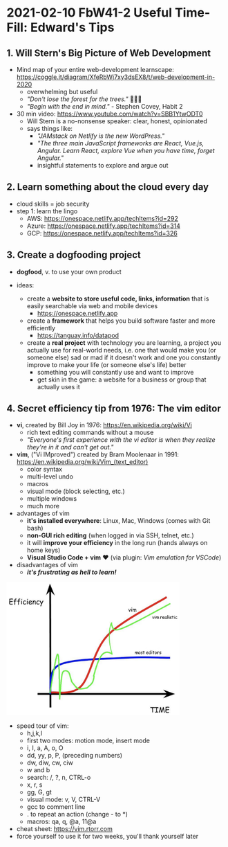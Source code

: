 # 2021-02-10 FbW41-2 Useful Time-Fill: Edward's Tips

## 1. Will Stern's Big Picture of Web Development

- Mind map of your entire web-development learnscape: https://coggle.it/diagram/XfeRbWj7xy3dsEX8/t/web-development-in-2020
    - overwhelming but useful
    - *"Don't lose the forest for the trees."* :evergreen_tree::evergreen_tree::evergreen_tree:
    - *"Begin with the end in mind."* - Stephen Covey, Habit 2
- 30 min video: https://www.youtube.com/watch?v=SBB1YtwODT0
    - Will Stern is a no-nonsense speaker: clear, honest, opinionated 
    - says things like: 
		- *"JAMstack on Netlify is the new WordPress."*
		- *"The three main JavaScript frameworks are React, Vue.js, Angular. Learn React, explore Vue when you have time, forget Angular."*
		- insightful statements to explore and argue out

## 2. Learn something about the cloud every day

- cloud skills = job security
- step 1: learn the lingo
    - AWS: https://onespace.netlify.app/techItems?id=292
    - Azure: https://onespace.netlify.app/techItems?id=314
    - GCP: https://onespace.netlify.app/techItems?id=326

## 3. Create a dogfooding project

- **dogfood**, v. to use your own product

- ideas:
    - create a **website to store useful code, links, information** that is easily searchable via web and mobile devices
        - https://onespace.netlify.app
    - create a **framework** that helps you build software faster and more efficiently
        - https://tanguay.info/datapod
    - create a **real project** with technology you are learning, a project you actually use for real-world needs, i.e. one that would make you (or someone else) sad or mad if it doesn't work and one you constantly improve to make your life (or someone else's life) better
        - something you will constantly use and want to improve
        - get skin in the game: a website for a business or group that actually uses it

## 4. Secret efficiency tip from 1976: The vim editor

- **vi**, created by Bill Joy in 1976: https://en.wikipedia.org/wiki/Vi
    - rich text editing commands without a mouse
    - *"Everyone's first experience with the vi editor is when they realize they're in it and can't get out."*
- **vim**, ("Vi IMproved") created by Bram Moolenaar in 1991: https://en.wikipedia.org/wiki/Vim_(text_editor)
    - color syntax
    - multi-level undo
    - macros
    - visual mode (block selecting, etc.)
    - multiple windows
    - much more
- advantages of vim
    - **it's installed everywhere**: Linux, Mac, Windows (comes with Git bash)
    - **non-GUI rich editing** (when logged in via SSH, telnet, etc.)
    - it will **improve your efficiency** in the long run (hands always on home keys)
    - **Visual Studio Code + vim** :heart: (via plugin: *Vim emulation for VSCode*)
- disadvantages of vim
    - ***it's frustrating as hell to learn!***

<img src="images/vim_curve.png" width="400"/>

- speed tour of vim:
    - h,j,k,l
    - first two modes: motion mode, insert mode
    - i, I, a, A, o, O
    - dd, yy, p, P, (preceding numbers)
    - dw, diw, cw, ciw
    - w and b
    - search: /, ?, n, CTRL-o
    - x, r, s
    - gg, G, gt
    - visual mode: v, V, CTRL-V
    - gcc to comment line
    - . to repeat an action (change - to *)
    - macros: qa, q, @a, 11@a
- cheat sheet: https://vim.rtorr.com
- force yourself to use it for two weeks, you'll thank yourself later